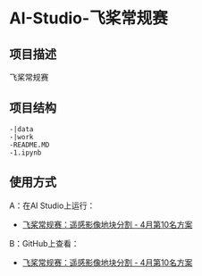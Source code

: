 # AI-Studio-飞桨常规赛

## 项目描述
飞桨常规赛

## 项目结构
```
-|data
-|work
-README.MD
-1.ipynb
```
## 使用方式
A：在AI Studio上运行：
- [飞桨常规赛：遥感影像地块分割 - 4月第10名方案](https://aistudio.baidu.com/aistudio/projectdetail/1788793)

B：GitHub上查看：
- [飞桨常规赛：遥感影像地块分割 - 4月第10名方案](https://github.com/exMachineLearning/AIStudioMatch/blob/main/1.ipynb)
